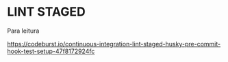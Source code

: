 # LINT STAGED

Para leitura

https://codeburst.io/continuous-integration-lint-staged-husky-pre-commit-hook-test-setup-47f8172924fc